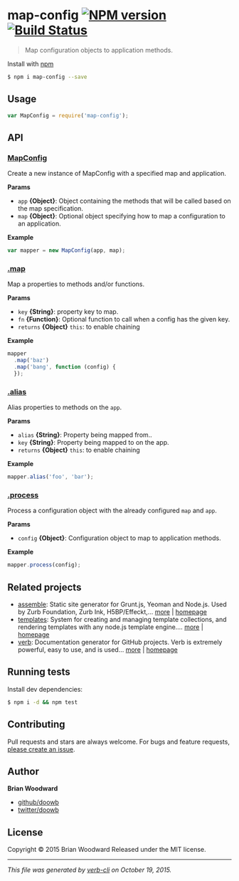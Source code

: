 # map-config [![NPM version](https://badge.fury.io/js/map-config.svg)](http://badge.fury.io/js/map-config)  [![Build Status](https://travis-ci.org/doowb/map-config.svg)](https://travis-ci.org/doowb/map-config)

> Map configuration objects to application methods.

Install with [npm](https://www.npmjs.com/)

```sh
$ npm i map-config --save
```

## Usage

```js
var MapConfig = require('map-config');
```

## API

### [MapConfig](index.js#L21)

Create a new instance of MapConfig with a specified map and application.

**Params**

* `app` **{Object}**: Object containing the methods that will be called based on the map specification.
* `map` **{Object}**: Optional object specifying how to map a configuration to an application.

**Example**

```js
var mapper = new MapConfig(app, map);
```

### [.map](index.js#L58)

Map a properties to methods and/or functions.

**Params**

* `key` **{String}**: property key to map.
* `fn` **{Function}**: Optional function to call when a config has the given key.
* `returns` **{Object}** `this`: to enable chaining

**Example**

```js
mapper
  .map('baz')
  .map('bang', function (config) {
  });
```

### [.alias](index.js#L79)

Alias properties to methods on the `app`.

**Params**

* `alias` **{String}**: Property being mapped from..
* `key` **{String}**: Property being mapped to on the app.
* `returns` **{Object}** `this`: to enable chaining

**Example**

```js
mapper.alias('foo', 'bar');
```

### [.process](index.js#L94)

Process a configuration object with the already configured `map` and `app`.

**Params**

* `config` **{Object}**: Configuration object to map to application methods.

**Example**

```js
mapper.process(config);
```

## Related projects

* [assemble](https://www.npmjs.com/package/assemble): Static site generator for Grunt.js, Yeoman and Node.js. Used by Zurb Foundation, Zurb Ink, H5BP/Effeckt,… [more](https://www.npmjs.com/package/assemble) | [homepage](http://assemble.io)
* [templates](https://www.npmjs.com/package/templates): System for creating and managing template collections, and rendering templates with any node.js template engine.… [more](https://www.npmjs.com/package/templates) | [homepage](https://github.com/jonschlinkert/templates)
* [verb](https://www.npmjs.com/package/verb): Documentation generator for GitHub projects. Verb is extremely powerful, easy to use, and is used… [more](https://www.npmjs.com/package/verb) | [homepage](https://github.com/verbose/verb)

## Running tests

Install dev dependencies:

```sh
$ npm i -d && npm test
```

## Contributing

Pull requests and stars are always welcome. For bugs and feature requests, [please create an issue](https://github.com/doowb/map-config/issues/new).

## Author

**Brian Woodward**

+ [github/doowb](https://github.com/doowb)
+ [twitter/doowb](http://twitter.com/doowb)

## License

Copyright © 2015 Brian Woodward
Released under the MIT license.

***

_This file was generated by [verb-cli](https://github.com/assemble/verb-cli) on October 19, 2015._